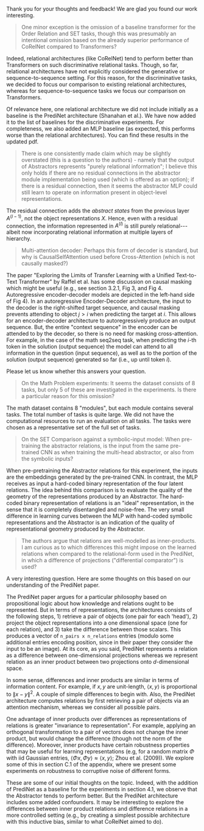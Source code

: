 Thank you for your thoughts and feedback! We are glad you found our work interesting.

> One minor exception is the omission of a baseline transformer for the Order Relation and SET tasks, though this was presumably an intentional omission based on the already superior performance of CoRelNet compared to Transformers?

Indeed, relational architectures (like CoRelNet) tend to perform better than Transformers on such discriminative relational tasks. Though, so far, relational architectures have not explicitly considered the generative or sequence-to-sequence setting. For this reason, for the discriminative tasks, we decided to focus our comparison to existing relational architectures, whereas for sequence-to-sequence tasks we focus our comparison on Transformers.

Of relevance here, one relational architecture we did not include initially as a baseline is the PrediNet architecture (Shanahan et al.). We have now added it to the list of baselines for the discriminative experiments. For completeness, we also added an MLP baseline (as expected, this performs worse than the relational architectures). You can find these results in the updated pdf.

> There is one consistently made claim which may be slightly overstated (this is a question to the authors) - namely that the output of Abstractors represents "purely relational information"; I believe this only holds if there are no residual connections in the abstractor module implementation being used (which is offered as an option); if there is a residual connection, then it seems the abstractor MLP could still learn to operate on information present in object-level representations.

The residual connection adds the *abstract states* from the previous layer $A^{(l-1)}$, not the object representations $X$. Hence, even with a residual connection, the information represented in $A^{(l)}$ is still purely relational---albeit now incorporating relational information at multiple layers of hierarchy.

> Multi-attention decoder: Perhaps this form of decoder is standard, but why is CausalSelfAttention used before Cross-Attention (which is not causally masked?)

The paper "Exploring the Limits of Transfer Learning with a Unified Text-to-Text Transformer" by Raffel et al. has some discussion on causal masking which might be useful (e.g., see section 3.2.1, Fig 3, and Fig 4. Autoregressive encoder-decoder models are depicted in the left-hand side of Fig 4). In an autoregressive Encoder-Decoder architecture, the input to the decoder is the right-shifted target sequence, and causal masking prevents attending to object $j > i$ when predicting the target at $i$. This allows for an encoder-decoder architecture to autoregressively produce an output sequence. But, the entire "context sequence" in the encoder can be attended to by the decoder, so there is no need for masking cross-attention. For example, in the case of the math seq2seq task, when predicting the $i$-th token in the solution (output sequence) the model can attend to all information in the question (input sequence), as well as to the portion of the solution (output sequence) generated so far (i.e., up until token $i$).

Please let us know whether this answers your question.

> On the Math Problem experiments: It seems the dataset consists of 8 tasks, but only 5 of these are investigated in the experiments. Is there a particular reason for this omission?

The math dataset contains 8 "modules", but each module contains several tasks. The total number of tasks is quite large. We did not have the computational resources to run an evaluation on all tasks. The tasks were chosen as a representative set of the full set of tasks.

> On the SET Comparison against a symbolic-input model: When pre-training the abstractor relations, is the input from the same pre-trained CNN as when training the multi-head abstractor, or also from the symbolic inputs?

When pre-pretraining the Abstractor relations for this experiment, the inputs are the embeddings generated by the pre-trained CNN. In contrast, the MLP receives as input a hard-coded binary representation of the four latent relations. The idea behind this comparison is to evaluate the quality of the geometry of the representations produced by an Abstractor. The hard-coded binary representation of relations is an "ideal" representation, in the sense that it is completely disentangled and noise-free. The very small difference in learning curves between the MLP with hand-coded symbolic representations and the Abstractor is an indication of the quality of representational geometry produced by the Abstractor.

> The authors argue that relations are well-modelled as inner-products. I am curious as to which differences this might impose on the learned relations when compared to the relational-form used in the PrediNet, in which a difference of projections ("differential comparator") is used?

A very interesting question. Here are some thoughts on this based on our understanding of the PrediNet paper.

The PrediNet paper argues for a particular philosophy based on propositional logic about how knowledge and relations ought to be represented. But in terms of representations, the architectures consists of the following steps, 1) retrieve a pair of objects (one pair for each 'head'), 2) project the object representations into a one dimensional space (one for each relation), and 3) take the difference between those scalars. This produces a vector of `n_pairs x n_relations` entries (modulo some additional entries encoding position, since in their paper they consider the input to be an image). At its core, as you said, PrediNet represents a relation as a difference between one-dimensional projections whereas we represent relation as an inner product between two projections onto $d$-dimensional space.

In some sense, differences and inner products are similar in terms of information content. For example, if $x, y$ are unit-length, $\langle x, y \rangle$ is proportional to $\lVert x - y \rVert^2$. A couple of simple differences to begin with. Also, the PrediNet architecture computes relations by first retrieving a pair of objects via an attention mechanism, whereas we consider all possible pairs.

One advantage of inner products over differences as representations of relations is greater "invariance to representation". For example, applying an orthogonal transformation to a pair of vectors does not change the inner product, but would change the difference (though not the norm of the difference). Moreover, inner products have certain robustness properties that may be useful for learning representations (e.g, for a random matrix $\Phi$ with iid Gaussian entries, $\langle \Phi x, \Phi y\rangle \approx \langle x, y \rangle$; Zhou et al. (2009)). We explore some of this in section C.1 of the appendix, where we present some experiments on robustness to corruptive noise of different forms.

These are some of our initial thoughts on the topic. Indeed, with the addition of PrediNet as a baseline for the experiments in section 4.1, we observe that the Abstractor tends to perform better. But the PrediNet architecture includes some added confounders. It may be interesting to explore the differences between inner product relations and difference relations in a more controlled setting (e.g., by creating a simplest possible architecture with this inductive bias, similar to what CoRelNet aimed to do).
